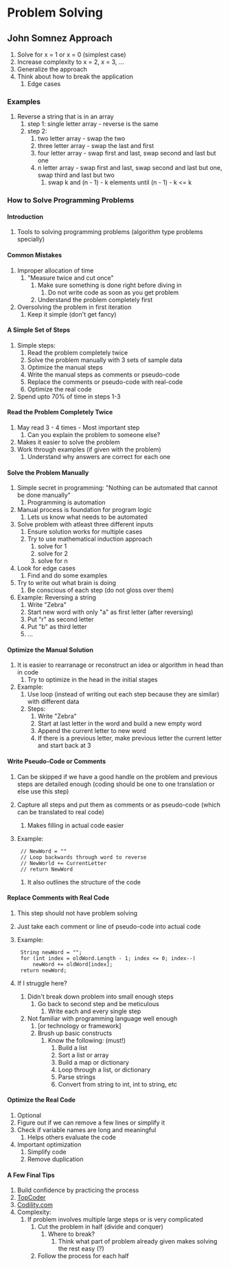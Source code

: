 # Problem Solving #
## John Somnez Approach ##
1. Solve for x = 1 or x = 0 (simplest case)
2. Increase complexity to x = 2, x = 3, ...
3. Generalize the approach
4. Think about how to break the application
	1. Edge cases

### Examples ###
1. Reverse a string that is in an array
	1. step 1: single letter array - reverse is the same
	2. step 2: 
		1. two letter array - swap the two
		2. three letter array - swap the last and first
		3. four letter array - swap first and last, swap second and last but one
		4. n letter array - swap first and last, swap second and last but one, swap third and last but two
			1. swap k and (n - 1) - k elements until (n - 1) - k <= k

### How to Solve Programming Problems ###
#### Introduction ####
1. Tools to solving programming problems (algorithm type problems specially)

#### Common Mistakes ####
1. Improper allocation of time
	1. "Measure twice and cut once"
		1. Make sure something is done right before diving in
			1. Do not write code as soon as you get problem
		2. Understand the problem completely first
2. Oversolving the problem in first iteration
	1. Keep it simple (don't get fancy)

#### A Simple Set of Steps ####
1. Simple steps:
	1. Read the problem completely twice
	2. Solve the problem manually with 3 sets of sample data
	3. Optimize the manual steps
	4. Write the manual steps as comments or pseudo-code
	5. Replace the comments or pseudo-code with real-code
	6. Optimize the real code
2. Spend upto 70% of time in steps 1-3

#### Read the Problem Completely Twice ####
1. May read 3 - 4 times - Most important step
	1. Can you explain the problem to someone else?
2. Makes it easier to solve the problem
3. Work through examples (if given with the problem)
	1. Understand why answers are correct for each one

#### Solve the Problem Manually ####
1. Simple secret in programming: "Nothing can be automated that cannot be done manually"
	1. Programming is automation
2. Manual process is foundation for program logic
	1. Lets us know what needs to be automated
3. Solve problem with atleast three different inputs
	1. Ensure solution works for multiple cases
	2. Try to use mathematical induction approach
		1. solve for 1
		2. solve for 2
		3. solve for n
4. Look for edge cases
	1. Find and do some examples
5. Try to write out what brain is doing
	1. Be conscious of each step (do not gloss over them)
6. Example: Reversing a string
	1. Write "Zebra"
	2. Start new word with only "a" as first letter (after reversing)
	3. Put "r" as second letter
	4. Put "b" as third letter
	5. ...

#### Optimize the Manual Solution ####
1. It is easier to rearranage or reconstruct an idea or algorithm in head than in code
	1. Try to optimize in the head in the initial stages
2. Example:
	1. Use loop (instead of writing out each step because they are similar) with different data
	2. Steps:
		1. Write "Zebra"
		2. Start at last letter in the word and build a new empty word
		3. Append the current letter to new word
		4. If there is a previous letter, make previous letter the current letter and start back at 3

#### Write Pseudo-Code or Comments ####
1. Can be skipped if we have a good handle on the problem and previous steps are detailed enough (coding should be one to one translation or else use this step)
2. Capture all steps and put them as comments or as pseudo-code (which can be translated to real code)
	1. Makes filling in actual code easier
3. Example:

		// NewWord = ""
		// Loop backwards through word to reverse
		// NewWorld += CurrentLetter
		// return NewWord

	1. It also outlines the structure of the code

#### Replace Comments with Real Code ####
1. This step should not have problem solving
2. Just take each comment or line of pseudo-code into actual code
3. Example:

		String newWord = "";
		for (int index = oldWord.Length - 1; index <= 0; index--)
			newWord += oldWord[index];
		return newWord;

4. If I struggle here?
	1. Didn't break down problem into small enough steps
		1. Go back to second step and be meticulous
			1. Write each and every single step
	2. Not familiar with programming language well enough
		1. [or technology or framework]
		2. Brush up basic constructs
			1. Know the following: (must!)
				1. Build a list
				2. Sort a list or array
				3. Build a map or dictionary
				4. Loop through a list, or dictionary
				5. Parse strings
				6. Convert from string to int, int to string, etc

#### Optimize the Real Code ####
1. Optional
2. Figure out if we can remove a few lines or simplify it
3. Check if variable names are long and meaningful
	1. Helps others evaluate the code
4. Important optimization
	1. Simplify code
	2. Remove duplication

#### A Few Final Tips ####
1. Build confidence by practicing the process
2. [TopCoder](https://simpleprogrammer.com/2010/04/02/so-you-want-to-become-a-better-programmer-topcoder/)
3. [Codility.com](http://codility.com/)
4. Complexity:
	1. If problem involves multiple large steps or is very complicated
		1. Cut the problem in half (divide and conquer)
			1. Where to break?
				1. Think what part of problem already given makes solving the rest easy (?)
		2. Follow the process for each half